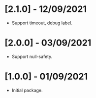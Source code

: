 
# [2.1.0] - 12/09/2021

* Support timeout, debug label.

# [2.0.0] - 03/09/2021

* Support null-safety.

# [1.0.0] - 01/09/2021

* Initial package.
